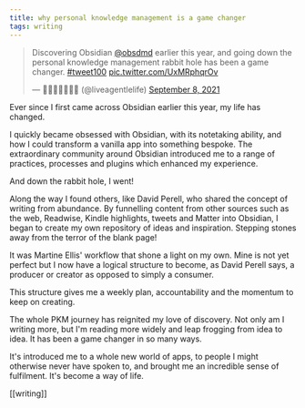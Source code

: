 ```yaml
---
title: why personal knowledge management is a game changer
tags: writing
---
```


<blockquote class="twitter-tweet"><p lang="en" dir="ltr">Discovering Obsidian <a href="https://twitter.com/obsdmd?ref_src=twsrc%5Etfw">@obsdmd</a> earlier this year, and going down the personal knowledge management rabbit hole has been a game changer. <a href="https://twitter.com/hashtag/tweet100?src=hash&amp;ref_src=twsrc%5Etfw">#tweet100</a> <a href="https://t.co/UxMRphqrOv">pic.twitter.com/UxMRphqrOv</a></p>&mdash; 👩🏻‍🦳🥾🌳🐄🌻 (@liveagentlelife) <a href="https://twitter.com/liveagentlelife/status/1435581949893095431?ref_src=twsrc%5Etfw">September 8, 2021</a></blockquote> <script async src="https://platform.twitter.com/widgets.js" charset="utf-8"></script>

Ever since I first came across Obsidian earlier this year, my life has changed.

I quickly became obsessed with Obsidian, with its notetaking ability, and how I could transform a vanilla app into something bespoke. The extraordinary community around Obsidian introduced me to a range of practices, processes and plugins which enhanced my experience.

And down the rabbit hole, I went!

Along the way I found others, like David Perell, who shared the concept of writing from abundance. By funnelling content from other sources such as the web, Readwise, Kindle highlights, tweets and Matter into Obsidian, I began to create my own repository of ideas and inspiration. Stepping stones away from the terror of the blank page!

It was Martine Ellis' workflow that shone a light on my own. Mine is not yet perfect but I now have a logical structure to become, as David Perell says, a producer or creator as opposed to simply a consumer.

This structure gives me a weekly plan, accountability and the momentum to keep on creating.

The whole PKM journey has reignited my love of discovery. Not only am I writing more, but I'm reading more widely and leap frogging from idea to idea. It has been a game changer in so many ways.

It's introduced me to a whole new world of apps, to people I might otherwise never have spoken to, and brought me an incredible sense of fulfilment. It's become a way of life.

[[writing]]